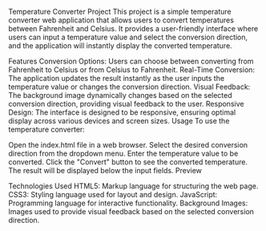 Temperature Converter Project
This project is a simple temperature converter web application that allows users to convert temperatures between Fahrenheit and Celsius. It provides a user-friendly interface where users can input a temperature value and select the conversion direction, and the application will instantly display the converted temperature.

Features
Conversion Options: Users can choose between converting from Fahrenheit to Celsius or from Celsius to Fahrenheit.
Real-Time Conversion: The application updates the result instantly as the user inputs the temperature value or changes the conversion direction.
Visual Feedback: The background image dynamically changes based on the selected conversion direction, providing visual feedback to the user.
Responsive Design: The interface is designed to be responsive, ensuring optimal display across various devices and screen sizes.
Usage
To use the temperature converter:

Open the index.html file in a web browser.
Select the desired conversion direction from the dropdown menu.
Enter the temperature value to be converted.
Click the "Convert" button to see the converted temperature.
The result will be displayed below the input fields.
Preview

Technologies Used
HTML5: Markup language for structuring the web page.
CSS3: Styling language used for layout and design.
JavaScript: Programming language for interactive functionality.
Background Images: Images used to provide visual feedback based on the selected conversion direction.
